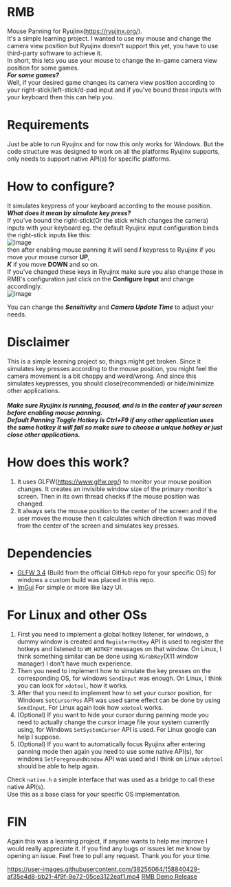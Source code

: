# RMB
Mouse Panning for Ryujinx(https://ryujinx.org/).<br/>
It's a simple learning project. I wanted to use my mouse and change the camera view position but Ryujinx doesn't support this yet, you have to use third-party software to achieve it.<br/>
In short, this lets you use your mouse to change the in-game camera view position for some games.<br/>
**_For some games?_**<br/>
Well, if your desired game changes its camera view position according to your right-stick/left-stick/d-pad input and if you've bound these inputs with your keyboard then this can help you.


# Requirements
Just be able to run Ryujinx and for now this only works for Windows.
But the code structure was designed to work on all the platforms Ryujinx supports, only needs to support native API(s) for specific platforms.

# How to configure?
It simulates keypress of your keyboard according to the mouse position.<br/>
**_What does it mean by simulate key press?_**<br/>
If you've bound the right-stick(Or the stick which changes the camera) inputs with your keyboard eg. the default Ryujinx input configuration binds the right-stick inputs like this:<br/>
![image](https://i.ibb.co/CbptV6w/image.png)<br/>
then after enabling mouse panning it will send **_I_** keypress to Ryujinx if you move your mouse cursor **UP**,<br/>
**_K_** if you move **DOWN** and so on.<br/>
If you've changed these keys in Ryujinx make sure you also change those in RMB's configuration just click on the **Configure Input** and change accordingly.<br/>
![image](https://i.ibb.co/r4Qjnyr/image.png)<br/>

You can change the **_Sensitivity_** and **_Camera Update Time_** to adjust your needs.

# Disclaimer
This is a simple learning project so, things might get broken. Since it simulates key presses according to the mouse position, you might feel the camera movement is a bit choppy and weird/wrong. And since this simulates keypresses, you should close(recommended) or hide/minimize other applications.<br/><br/>
**_Make sure Ryujinx is running, focused, and is in the center of your screen before enabling mouse panning._**<br/>
**_Default Panning Toggle Hotkey is Ctrl+F9 if any other application uses the same hotkey it will fail so make sure to choose a unique hotkey or just close other applications._**

# How does this work?
1. It uses GLFW(https://www.glfw.org/) to monitor your mouse position changes. It creates an invisible window size of the primary monitor's screen. Then in its own thread checks if the mouse position was changed.
2. It always sets the mouse position to the center of the screen and if the user moves the mouse then it calculates which direction it was moved from the center of the screen and simulates key presses.

# Dependencies
* [GLFW 3.4](https://github.com/glfw/glfw/) (Build from the official GitHub repo for your specific OS) for windows a custom build was placed in this repo.
* [ImGui](https://github.com/ocornut/imgui) For simple or more like lazy UI.

# For Linux and other OSs
1. First you need to implement a global hotkey listener, for windows, a dummy window is created and `RegisterHotKey` API is used to register the hotkeys and listened to `WM_HOTKEY` messages on that window. On Linux, I think something similar can be done using `XGrabKey`(X11 window manager) I don't have much experience.
2. Then you need to implement how to simulate the key presses on the corresponding OS, for windows `SendInput` was enough. On Linux, I think you can look for `xdotool`, how it works.
3. After that you need to implement how to set your cursor position, for Windows `SetCursorPos` API was used same effect can be done by using `SendInput`. For Linux again look how `xdotool` works.
4. (Optional) If you want to hide your cursor during panning mode you need to actually change the cursor image file your system currently using, for Windows `SetSystemCursor` API is used. For Linux google can help I suppose.
5. (Optional) If you want to automatically focus Ryujinx after entering panning mode then again you need to use some native API(s), for windows `SetForegroundWindow` API was used and I think on Linux `xdotool` should be able to help again.

Check `native.h` a simple interface that was used as a bridge to call these native API(s).<br/>
Use this as a base class for your specific OS implementation.

# FIN
Again this was a learning project, if anyone wants to help me improve I would really appreciate it. If you find any bugs or issues let me know by opening an issue. Feel free to pull any request. Thank you for your time.

https://user-images.githubusercontent.com/38256064/158840429-af35e4d8-bb21-4f9f-9e72-05ce3122eaf1.mp4
[RMB Demo Release](https://github.com/IamSanjid/RMB/files/8288042/RMB-demo.zip)
